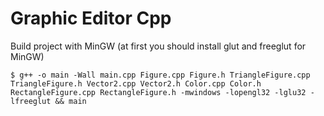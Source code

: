 # Graphic Editor Cpp

Build project with MinGW (at first you should install glut and freeglut for MinGW)

    $ g++ -o main -Wall main.cpp Figure.cpp Figure.h TriangleFigure.cpp TriangleFigure.h Vector2.cpp Vector2.h Color.cpp Color.h RectangleFigure.cpp RectangleFigure.h -mwindows -lopengl32 -lglu32 -lfreeglut && main
